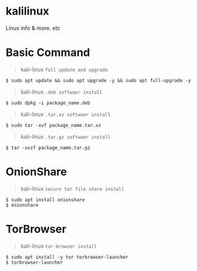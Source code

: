 # kalilinux
Linux info &amp; more. etc

# Basic Command
> kali-linux `` full update and upgrade ``
```
$ sudo apt update && sudo apt upgrade -y && sudo apt full-upgrade -y
```
> kali-linux ``.deb softwaer install``
```
$ sudo dpkg -i package_name.deb
```
> kali-linux ``.tar.xz softwaer install``
```
$ sudo tar -xvf package_name.tar.xz
```
> kali-linux ``.tar.gz softwaer install``
```
$ tar -xvzf package_name.tar.gz
```
# OnionShare
> kali-linux ``secure tor file share install``
```
$ sudo apt install onionshare
$ onionshare
```

# TorBrowser
> kali-linux ``tor-browser install``
```
$ sudo apt install -y tor torbrowser-launcher
$ torbrowser-launcher
```
